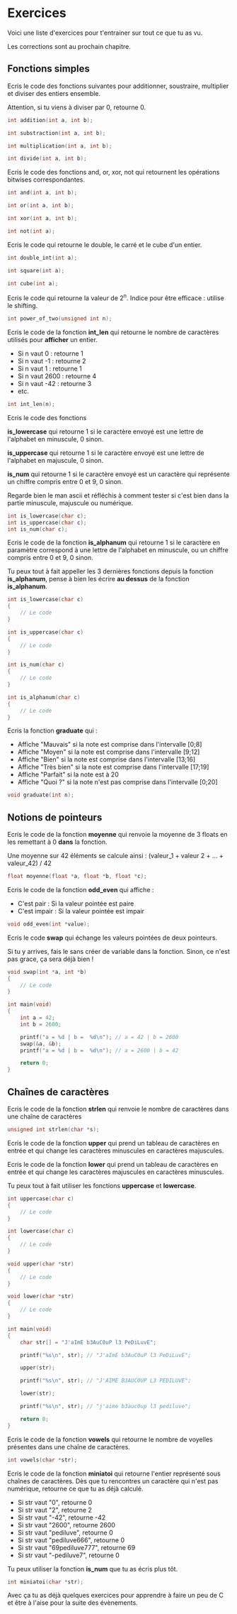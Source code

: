 # Exercices

Voici une liste d'exercices pour t'entrainer sur tout ce que tu as vu.

Les corrections sont au prochain chapitre.

## Fonctions simples

Ecris le code des fonctions suivantes pour additionner, soustraire, multiplier
et diviser des entiers ensemble.

Attention, si tu viens à diviser par 0, retourne 0.

```c
int addition(int a, int b);

int substraction(int a, int b);

int multiplication(int a, int b);

int divide(int a, int b);
```

Ecris le code des fonctions and, or, xor, not qui retournent les opérations
bitwises correspondantes.

```c
int and(int a, int b);

int or(int a, int b);

int xor(int a, int b);

int not(int a);
```

Ecris le code qui retourne le double, le carré et le cube d'un entier.

```c
int double_int(int a);

int square(int a);

int cube(int a);
```

Ecris le code qui retourne la valeur de 2<sup>n</sup>. Indice pour être efficace 
: utilise le shifting.

```c
int power_of_two(unsigned int n);
```

Ecris le code de la fonction **int_len** qui retourne le nombre de caractères
utilisés pour **afficher** un entier.

* Si n vaut 0 :  retourne 1
* Si n vaut -1 : retourne 2
* Si n vaut 1 : retourne 1
* Si n vaut 2600 : retourne 4
* Si n vaut -42 : retourne 3
* etc.

```c
int int_len(n);
```

Ecris le code des fonctions

**is_lowercase** qui retourne 1 si le caractère envoyé est une lettre de
l'alphabet en minuscule, 0 sinon.

**is_uppercase** qui retourne 1 si le caractère envoyé est une lettre de
l'alphabet en majuscule, 0 sinon.

**is_num** qui retourne 1 si le caractère envoyé est un caractère qui représente
un chiffre compris entre 0 et 9, 0 sinon.

Regarde bien le man ascii et réfléchis à comment tester si c'est bien dans la
partie minuscule, majuscule ou numérique.

```c
int is_lowercase(char c);
int is_uppercase(char c);
int is_num(char c);
```

Ecris le code de la fonction **is_alphanum** qui retourne 1 si le caractère en
paramètre correspond à une lettre de l'alphabet en minuscule, ou un chiffre
compris entre 0 et 9, 0 sinon.

Tu peux tout à fait appeller les 3 dernières fonctions depuis la fonction
**is_alphanum**, pense à bien les écrire **au dessus** de la fonction
**is_alphanum**.

```c
int is_lowercase(char c)
{
    // Le code
}

int is_uppercase(char c)
{
    // Le code
}

int is_num(char c)
{
    // Le code
}

int is_alphanum(char c)
{
    // Le code
}
```

Ecris la fonction **graduate** qui :

* Affiche "Mauvais" si la note est comprise dans l'intervalle [0;8]
* Affiche "Moyen" si la note est comprise dans l'intervalle [9;12]
* Affiche "Bien" si la note est comprise dans l'intervalle [13;16]
* Affiche "Très bien" si la note est comprise dans l'intervalle [17;19]
* Affiche "Parfait" si la note est à 20
* Affiche "Quoi ?" si la note n'est pas comprise dans l'intervalle [0;20]

```c
void graduate(int n);
```

## Notions de pointeurs

Ecris le code de la fonction **moyenne** qui renvoie la moyenne de 3 floats en
les remettant à 0 **dans** la fonction.

Une moyenne sur 42 éléments se calcule ainsi : (valeur_1 + valeur 2 + ... +
valeur_42) / 42

```c
float moyenne(float *a, float *b, float *c);
```

Ecris le code de la fonction **odd_even** qui affiche :

* C'est pair : Si la valeur pointée est paire
* C'est impair : Si la valeur pointée est impair

```c
void odd_even(int *value);
```

Ecris le code **swap** qui échange les valeurs pointées de deux pointeurs.

Si tu y arrives, fais le sans créer de variable dans la fonction. Sinon, ce
n'est pas grace, ça sera déjà bien !

```c
void swap(int *a, int *b)
{
    // Le code
}

int main(void)
{
    int a = 42;
    int b = 2600;

    printf("a = %d | b =  %d\n"); // a = 42 | b = 2600
    swap(&a, &b);
    printf("a = %d | b =  %d\n"); // a = 2600 | b = 42

    return 0;
}
```

## Chaînes de caractères

Ecris le code de la fonction **strlen** qui renvoie le nombre de caractères dans
une chaîne de caractères

```c
unsigned int strlen(char *s);
```

Ecris le code de la fonction **upper** qui prend un tableau de caractères en
entrée et qui change les caractères minuscules en caractères majuscules.

Ecris le code de la fonction **lower** qui prend un tableau de caractères en
entrée et qui change les caractères majuscules en caractères minuscules.

Tu peux tout à fait utiliser les fonctions **uppercase** et **lowercase**.

```c
int uppercase(char c)
{
    // Le code
}

int lowercase(char c)
{
    // Le code
}

void upper(char *str)
{
    // Le code
}

void lower(char *str)
{
    // Le code
}

int main(void)
{
    char str[] = "J'aImE b3AuC0uP l3 PeDiLuvE";

    printf("%s\n", str); // "J'aImE b3AuC0uP l3 PeDiLuvE";

    upper(str);

    printf("%s\n", str); // "J'AIME B3AUC0UP L3 PEDILUVE";

    lower(str);

    printf("%s\n", str); // "j'aime b3auc0up l3 pediluve";

    return 0;
}
```

Ecris le code de la fonction **vowels** qui retourne le nombre de voyelles
présentes dans une chaîne de caractères.

```c
int vowels(char *str);
```

Ecris le code de la fonction **miniatoi** qui retourne l'entier représenté sous
chaînes de caractères. Dès que tu rencontres un caractère qui n'est pas
numérique, retourne ce que tu as déjà calculé.

* Si str vaut "0", retourne 0
* Si str vaut "2", retourne 2
* Si str vaut "-42", retourne -42
* Si str vaut "2600", retourne 2600
* Si str vaut "pediluve", retourne 0
* Si str vaut "pediluve666", retourne 0
* Si str vaut "69pediluve777", retourne 69
* Si str vaut "-pediluve7", retourne 0

Tu peux utiliser la fonction **is_num** que tu as écris plus tôt.

```c
int miniatoi(char *str);
```

Avec ça tu as déjà quelques exercices pour apprendre à faire un peu de C et être
à l'aise pour la suite des évènements.
